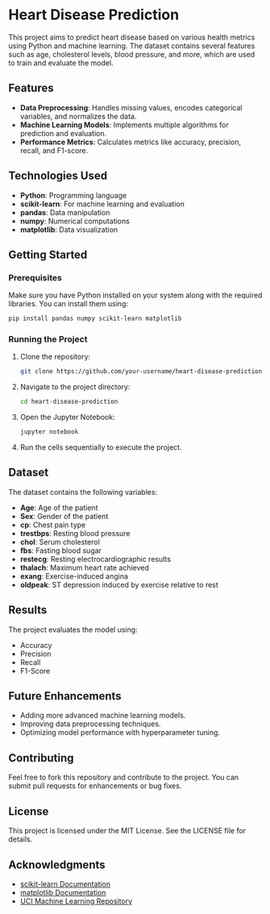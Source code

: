 # Heart Disease Prediction

This project aims to predict heart disease based on various health metrics using Python and machine learning. The dataset contains several features such as age, cholesterol levels, blood pressure, and more, which are used to train and evaluate the model.

## Features
- **Data Preprocessing**: Handles missing values, encodes categorical variables, and normalizes the data.
- **Machine Learning Models**: Implements multiple algorithms for prediction and evaluation.
- **Performance Metrics**: Calculates metrics like accuracy, precision, recall, and F1-score.

## Technologies Used
- **Python**: Programming language
- **scikit-learn**: For machine learning and evaluation
- **pandas**: Data manipulation
- **numpy**: Numerical computations
- **matplotlib**: Data visualization

## Getting Started

### Prerequisites
Make sure you have Python installed on your system along with the required libraries. You can install them using:
```bash
pip install pandas numpy scikit-learn matplotlib
```

### Running the Project
1. Clone the repository:
   ```bash
   git clone https://github.com/your-username/heart-disease-prediction.git
   ```
2. Navigate to the project directory:
   ```bash
   cd heart-disease-prediction
   ```
3. Open the Jupyter Notebook:
   ```bash
   jupyter notebook
   ```
4. Run the cells sequentially to execute the project.

## Dataset
The dataset contains the following variables:
- **Age**: Age of the patient
- **Sex**: Gender of the patient
- **cp**: Chest pain type
- **trestbps**: Resting blood pressure
- **chol**: Serum cholesterol
- **fbs**: Fasting blood sugar
- **restecg**: Resting electrocardiographic results
- **thalach**: Maximum heart rate achieved
- **exang**: Exercise-induced angina
- **oldpeak**: ST depression induced by exercise relative to rest

## Results
The project evaluates the model using:
- Accuracy
- Precision
- Recall
- F1-Score

## Future Enhancements
- Adding more advanced machine learning models.
- Improving data preprocessing techniques.
- Optimizing model performance with hyperparameter tuning.

## Contributing
Feel free to fork this repository and contribute to the project. You can submit pull requests for enhancements or bug fixes.

## License
This project is licensed under the MIT License. See the LICENSE file for details.

## Acknowledgments
- [scikit-learn Documentation](https://scikit-learn.org/)
- [matplotlib Documentation](https://matplotlib.org/)
- [UCI Machine Learning Repository](https://archive.ics.uci.edu/ml/index.php)
